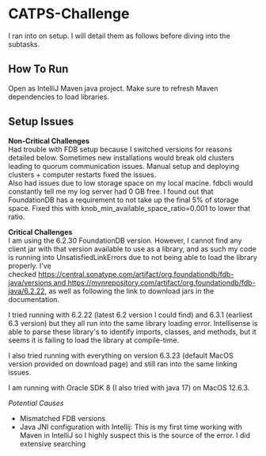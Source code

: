 # CATPS-Challenge
I ran into on setup. I will detail them as follows before diving into the subtasks.

## How To Run  
Open as IntelliJ Maven java project. Make sure to refresh Maven dependencies to load libraries.

## Setup Issues  
**Non-Critical Challenges**  
Had trouble with FDB setup because I switched versions for reasons detailed below. Sometimes new installations would break old clusters leading to quorum communication issues. Manual setup and deploying clusters + computer restarts fixed the issues.  
Also had issues due to low storage space on my local macine. fdbcli would constantly tell me my log server had 0 GB free. I found out that FoundationDB has a requirement to not take up the final 5% of storage space. Fixed this with knob_min_available_space_ratio=0.001 to lower that ratio.  

**Critical Challenges**  
I am using the 6.2.30 FoundationDB version. However, I cannot find any client jar with that version available to use as a library, and as such my code is running into UnsatisfiedLinkErrors due to not being able to load the library properly. I've checked https://central.sonatype.com/artifact/org.foundationdb/fdb-java/versions and https://mvnrepository.com/artifact/org.foundationdb/fdb-java/6.2.22, as well as following the link to download jars in the documentation. 

I tried running with 6.2.22 (latest 6.2 version I could find) and 6.3.1 (earliest 6.3 version) but they all run into the same library loading error. Intellisense is able to parse these library's to identify imports, classes, and methods, but it seems it is failing to load the library at compile-time.

I also tried running with everything on version 6.3.23 (default MacOS version provided on download page) and still ran into the same linking issues. 

I am running with Oracle SDK 8 (I also tried with java 17) on MacOS 12.6.3. 

*Potential Causes* 
- Mismatched FDB versions
- Java JNI configuration with Intellij: This is my first time working with Maven in IntelliJ so I highly suspect this is the source of the error. I did extensive searching 
